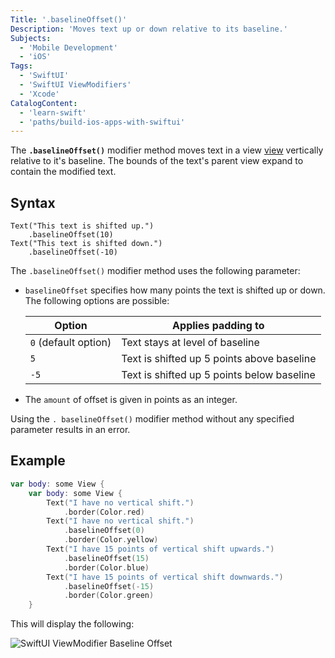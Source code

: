 ```yaml
---
Title: '.baselineOffset()'
Description: 'Moves text up or down relative to its baseline.'
Subjects:
  - 'Mobile Development'
  - 'iOS'
Tags:
  - 'SwiftUI'
  - 'SwiftUI ViewModifiers'
  - 'Xcode'
CatalogContent:
  - 'learn-swift'
  - 'paths/build-ios-apps-with-swiftui'
---
```


The **`.baselineOffset()`** modifier method moves text in a view [view](https://www.codecademy.com/resources/docs/swiftui/views) vertically relative to it's baseline. The bounds of the text's parent view expand to contain the modified text.

## Syntax

```pseudo
Text("This text is shifted up.")
    .baselineOffset(10)
Text("This text is shifted down.")
    .baselineOffset(-10)
```

The `.baselineOffset()` modifier method uses the following parameter:

- `baselineOffset` specifies how many points the text is shifted up or down. The following options are possible:

  | Option                  | Applies padding to               |
  | ----------------------- | -------------------------------- |
  | `0` (default option) | Text stays at level of baseline             |
  | `5`                  | Text is shifted up 5 points above baseline  |
  | `-5`                 | Text is shifted up 5 points below baseline  |

- The `amount` of offset is given in points as an integer.

Using the `. baselineOffset()` modifier method without any specified parameter results in an error.

## Example

```swift
var body: some View {
    var body: some View {
        Text("I have no vertical shift.")
            .border(Color.red)
        Text("I have no vertical shift.")
            .baselineOffset(0)
            .border(Color.yellow)
        Text("I have 15 points of vertical shift upwards.")
            .baselineOffset(15)
            .border(Color.blue)
        Text("I have 15 points of vertical shift downwards.")
            .baselineOffset(-15)
            .border(Color.green)
    }
```

This will display the following:

![SwiftUI ViewModifier Baseline Offset](https://raw.githubusercontent.com/Codecademy/docs/main/media/swiftui-viewmodifier-baselineoffset.png)
